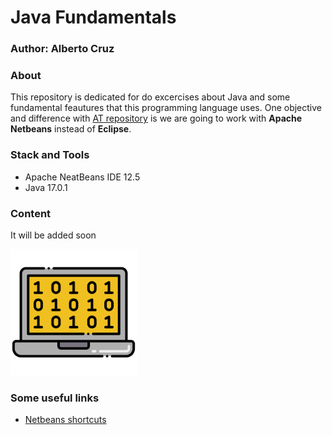 #  Java Fundamentals  

### Author: Alberto Cruz

### About

This repository is dedicated for do excercises about Java and some fundamental feautures that this programming language uses. One objective and difference with <a href="https://github.com/albertoicg01/AT">AT repository</a> is we are going to work with <b>Apache Netbeans</b> instead of <b>Eclipse</b>. 

### Stack and Tools
- Apache NeatBeans IDE 12.5
- Java 17.0.1
### Content
It will be added soon

<div style="width:40%;">
    <img src="https://raw.githubusercontent.com/albertoicg01/CursoJava/main/img/programing.png">
</div>

### Some useful links

<div>
    <ul>
        <li>
            <a href="https://wakicode.com/2017/10/22/atajos-netbeans/">Netbeans shortcuts</a>
        </li>
    </ul>
</div>
